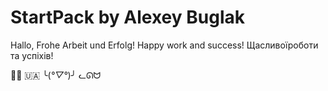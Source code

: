 # StartPack by Alexey Buglak
Hallo, 
Frohe Arbeit und Erfolg!
Happy work and success!
Щасливої ​​роботи та успіхів!

💙💛 🇺🇦
╰(*°▽°*)╯      ᓚᘏᗢ